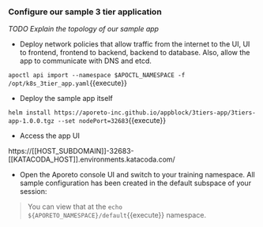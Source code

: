 ### Configure our sample 3 tier application

_TODO Explain the topology of our sample app_

* Deploy network policies that allow traffic from the internet to the UI, UI to frontend, frontend to backend, backend to database. Also, allow the app to communicate with DNS and etcd.

`apoctl api import --namespace $APOCTL_NAMESPACE -f /opt/k8s_3tier_app.yaml`{{execute}}

* Deploy the sample app itself

`helm install https://aporeto-inc.github.io/appblock/3tiers-app/3tiers-app-1.0.0.tgz --set nodePort=32683`{{execute}}

* Access the app UI

https://[[HOST_SUBDOMAIN]]-32683-[[KATACODA_HOST]].environments.katacoda.com/

* Open the Aporeto console UI and switch to your training namespace. All sample configuration has been created in the default subspace of your session:

> You can view that at the `echo ${APORETO_NAMESPACE}/default`{{execute}} namespace.